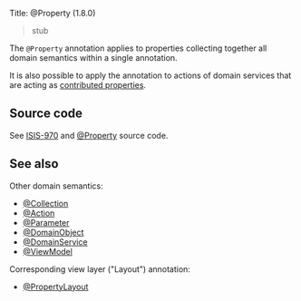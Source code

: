 Title: @Property (1.8.0)

[//]: # (content copied to _user-guide_xxx)

> stub

The `@Property` annotation applies to properties collecting together all domain semantics within a single annotation.

It is also possible to apply the annotation to actions of domain services that are acting as [contributed properties](../../more-advanced-topics/how-to-01-062-How-to-decouple-dependencies-using-contributions.html).


## Source code

See <a href="https://issues.apache.org/jira/browse/ISIS-970">ISIS-970</a> and <a href="https://github.com/apache/isis/blob/master/core/applib/src/main/java/org/apache/isis/applib/annotation/Property.java">@Property</a> source code.

## See also

Other domain semantics:

* [@Collection](./Collection.html)
* [@Action](./Action.html)
* [@Parameter](./Parameter.html)
* [@DomainObject](./DomainObject.html)
* [@DomainService](./DomainService.html)
* [@ViewModel](./ViewModel.html)

Corresponding view layer ("Layout") annotation:

* [@PropertyLayout](./PropertyLayout.html)
